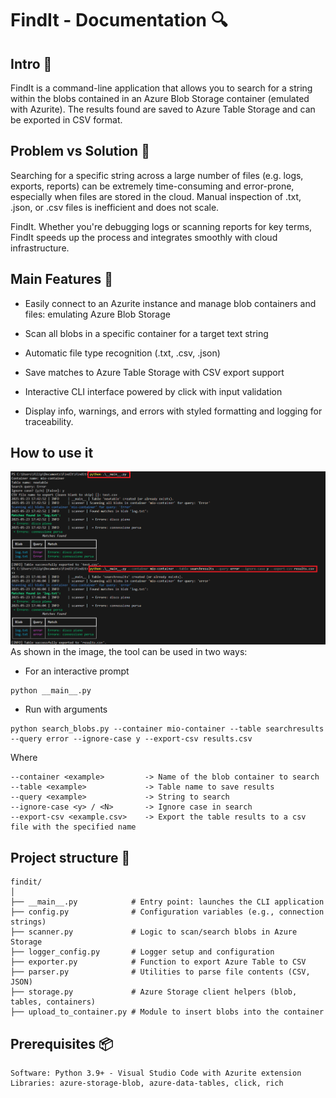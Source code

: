 # FindIt - Documentation 🔍 
 
## Intro 🧩 
FindIt is a command-line application that allows you to search for a string within the blobs contained in an Azure Blob Storage container (emulated with Azurite).
The results found are saved to Azure Table Storage and can be exported in CSV format.

## Problem vs Solution 🚨
Searching for a specific string across a large number of files (e.g. logs, exports, reports) can be extremely time-consuming and error-prone, especially when files are stored in the cloud. Manual inspection of .txt, .json, or .csv files is inefficient and does not scale.

FindIt. Whether you're debugging logs or scanning reports for key terms, FindIt speeds up the process and integrates smoothly with cloud infrastructure.

## Main Features 🔧
- Easily connect to an Azurite instance and manage blob containers and files: emulating Azure Blob Storage

- Scan all blobs in a specific container for a target text string

- Automatic file type recognition (.txt, .csv, .json)

- Save matches to Azure Table Storage with CSV export support

- Interactive CLI interface powered by click with input validation

- Display info, warnings, and errors with styled formatting and logging for traceability.

## How to use it
![CLI Preview](findit.png)
As shown in the image, the tool can be used in two ways:
- For an interactive prompt
```text
python __main__.py
```
- Run with arguments
```text
python search_blobs.py --container mio-container --table searchresults --query error --ignore-case y --export-csv results.csv
```
Where
```text
--container <example>         -> Name of the blob container to search
--table <example>             -> Table name to save results
--query <example>             -> String to search
--ignore-case <y> / <N>       -> Ignore case in search
--export-csv <example.csv>    -> Export the table results to a csv file with the specified name
```

## Project structure 📁
```text
findit/
│
├── __main__.py            # Entry point: launches the CLI application
├── config.py              # Configuration variables (e.g., connection strings)
├── scanner.py             # Logic to scan/search blobs in Azure Storage
├── logger_config.py       # Logger setup and configuration
├── exporter.py            # Function to export Azure Table to CSV
├── parser.py              # Utilities to parse file contents (CSV, JSON)
├── storage.py             # Azure Storage client helpers (blob, tables, containers)
├── upload_to_container.py # Module to insert blobs into the container
```

## Prerequisites 📦
```text
Software: Python 3.9+ - Visual Studio Code with Azurite extension
Libraries: azure-storage-blob, azure-data-tables, click, rich
```





